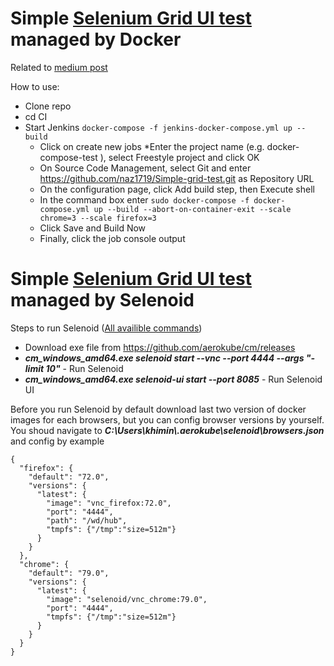 # Simple [Selenium Grid UI test](https://github.com/naz1719/Simple-grid-test) managed by Docker

Related to [medium post](https://medium.com/@nazarkhimin/selenium-grid-and-docker-25a79f0b9007)

How to use:
* Clone repo
* cd CI
* Start Jenkins `docker-compose -f jenkins-docker-compose.yml up --build`
    * Click on create new jobs
    *Enter the project name (e.g. docker-compose-test ), select Freestyle project and click OK
    * On Source Code Management, select Git and enter https://github.com/naz1719/Simple-grid-test.git as Repository URL
    * On the configuration page, click Add build step, then Execute shell
    * In the command box enter `sudo docker-compose -f docker-compose.yml up --build --abort-on-container-exit --scale chrome=3 --scale firefox=3`
    * Click Save and Build Now
    * Finally, click the job console output
    
# Simple [Selenium Grid UI test](https://github.com/naz1719/Simple-grid-test) managed by Selenoid
Steps to run Selenoid ([All availible commands](https://github.com/aerokube/cm/blob/master/docs/selenoid-commands.adoc))
* Download exe file from https://github.com/aerokube/cm/releases
* **_cm_windows_amd64.exe selenoid start --vnc --port 4444 --args "-limit 10"_** - Run Selenoid
* **_cm_windows_amd64.exe selenoid-ui start --port 8085_** - Run Selenoid UI


Before you run Selenoid by default download last two version of docker images for each browsers, but you can config browser versions by yourself.
You shoud navigate to **_C:\Users\khimin\\.aerokube\selenoid\browsers.json_** and config by example
```
{
  "firefox": {
    "default": "72.0",
    "versions": {
      "latest": {
        "image": "vnc_firefox:72.0",
        "port": "4444",
        "path": "/wd/hub",
        "tmpfs": {"/tmp":"size=512m"}
      }
    }
  },
  "chrome": {
    "default": "79.0",
    "versions": {
      "latest": {
        "image": "selenoid/vnc_chrome:79.0",
        "port": "4444",
        "tmpfs": {"/tmp":"size=512m"}
      }
    }
  }
}
```

